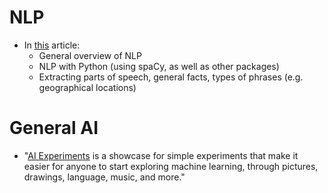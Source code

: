 # NLP

- In [this](https://medium.com/@ageitgey/natural-language-processing-is-fun-9a0bff37854e) article:
  - General overview of NLP
  - NLP with Python (using spaCy, as well as other packages)
  - Extracting parts of speech, general facts, types of phrases (e.g. geographical locations)


# General AI
- "[AI Experiments](https://experiments.withgoogle.com/collection/ai) is a showcase for simple experiments that make it easier for anyone to start exploring machine learning, through pictures, drawings, language, music, and more."
